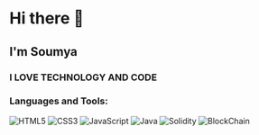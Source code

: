 # Hi there 👋

## I'm Soumya

### I LOVE TECHNOLOGY AND CODE
<!--
- 🔭 I’m currently working on [Your Project]
- 🌱 I’m currently learning [Technology or Language]
- 👯 I’m looking to collaborate on [Type of Projects]
- 🤔 I’m looking for help with [Your Needs]
- 💬 Ask me about [Topics or Technologies]
- 📫 How to reach me: [Contact Information]
- 😄 Pronouns: [Your Pronouns]
- ⚡ Fun fact: [Interesting Fact] -->

### Languages and Tools:

![HTML5](https://img.shields.io/badge/-HTML5-E34F26?style=flat-square&logoColor=white%29)
![CSS3](https://img.shields.io/badge/-CSS3-1572B6?style=flat-square&logo=css3%29)
![JavaScript](https://img.shields.io/badge/-JavaScript-brown?style=flat-square&logo=javascript%29)
![Java](https://img.shields.io/badge/-Java-darkgreen?style=flat-square&logoColor=white)
![Solidity](https://img.shields.io/badge/-Solidity-darkblue?style=flat-square&logoColor=white%29)
![BlockChain](https://img.shields.io/badge/-BlockChain-purple?style=flat-square&logoColor=white%29)



